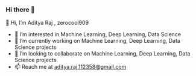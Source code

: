 ### Hi there 👋

<!--
**zerocool909/zerocool909** is a ✨ _special_ ✨ repository because its `README.md` (this file) appears on your GitHub profile.

Here are some ideas to get you started:

- 🔭 I’m currently working on ...
- 🌱 I’m currently learning ...
- 👯 I’m looking to collaborate on ...
- 🤔 I’m looking for help with ...
- 💬 Ask me about ...
- 📫 How to reach me: ...
- 😄 Pronouns: ...
- ⚡ Fun fact: ...
-->
👋 Hi, I’m Aditya Raj , zerocool909
- 👀 I’m interested in Machine Learning, Deep Learning, Data Science
- 🌱 I’m currently working on Machine Learning, Deep Learning, Data Science projects
- 💞️ I’m looking to collaborate on Machine Learning, Deep Learning, Data Science projects
- 📫 Reach me at aditya.raj.112358@gmail.com
